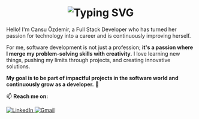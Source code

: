 <h1 align="center">
  <img src="https://readme-typing-svg.herokuapp.com?font=JetBrains+Mono&weight=700&size=25&pause=1000&color=00FF00&center=true&width=700&lines=Hello+Everyone!%20I'm%20Cansu%20Özdemir!;I'm%20a%20Full%20Stack%20Developer!;Passionate%20about+coding%20%26%20problem-solving!" alt="Typing SVG" />
</h1>

Hello! I'm Cansu Özdemir, a Full Stack Developer who has turned her passion for technology into a career and is continuously improving herself.  

For me, software development is not just a profession; **it's a passion where I merge my problem-solving skills with creativity.** I love learning new things, pushing my limits through projects, and creating innovative solutions.  

**My goal is to be part of impactful projects in the software world and continuously grow as a developer.** 🚀  


📫 **Reach me on:**  

<p align="left">
  <a href="https://linkedin.com/in/cansu-ozdemir" target="_blank">
    <img src="https://img.shields.io/badge/LinkedIn-0077B5?style=for-the-badge&logo=linkedin&logoColor=white" alt="LinkedIn">
  </a>
  <a href="mailto:cansuozzdemir@gmail.com" target="_blank">
    <img src="https://img.shields.io/badge/Gmail-D14836?style=for-the-badge&logo=gmail&logoColor=white" alt="Gmail">
  </a>
</p>












<!--
**cansu-ozdemir/cansu-ozdemir** is a ✨ _special_ ✨ repository because its `README.md` (this file) appears on your GitHub profile.

Here are some ideas to get you started:

- 🔭 I’m currently working on ...
- 🌱 I’m currently learning ...
- 👯 I’m looking to collaborate on ...
- 🤔 I’m looking for help with ...
- 💬 Ask me about ...
- 📫 How to reach me: ...
- 😄 Pronouns: ...
- ⚡ Fun fact: ...
-->
